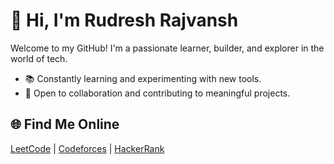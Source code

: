 # 👋 Hi, I'm Rudresh Rajvansh

Welcome to my GitHub! I'm a passionate learner, builder, and explorer in the world of tech. 

- 📚 Constantly learning and experimenting with new tools.
- 🤝 Open to collaboration and contributing to meaningful projects.

## 🌐 Find Me Online
[LeetCode](https://leetcode.com/u/RudreshRajvansh/) | [Codeforces](https://codeforces.com/profile/RudreshRajvansh) | [HackerRank](https://www.hackerrank.com/profile/rudreshrajvansh0)
